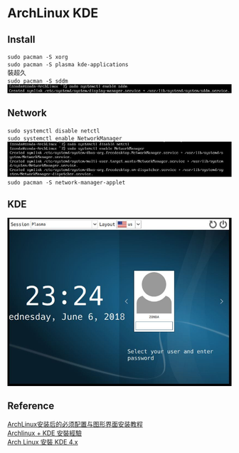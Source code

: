 # ArchLinux KDE

## Install
`sudo pacman -S xorg`  
`sudo pacman -S plasma kde-applications`  
裝超久  
`sudo pacman -S sddm`  
![picture](picture/kde/enablesddm.JPG)  

## Network  
`sudo systemctl disable netctl`  
`sudo systemctl enable NetworkManager`  
![picture](picture/kde/network.JPG)  
`sudo pacman -S network-manager-applet`  

## KDE  
![picture](picture/kde/kdelogin.JPG)  


## Reference
[ArchLinux安装后的必须配置与图形界面安装教程](https://www.viseator.com/2017/05/19/arch_setup/)  
[Archlinux + KDE 安裝經驗](https://lnpcd.blogspot.com/2014/02/archlinux-kde.html)  
[Arch Linux 安裝 KDE 4.x](http://blog.xuite.net/ak47588168/linux/45930520-Arch+Linux+安裝+KDE+4.x)  